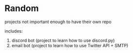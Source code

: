 # Random
projects not important enough to have their own repo

includes:
1. discord bot (project to learn how to use discord.py)
2. email bot (project to learn how to use Twitter API + SMTP)
